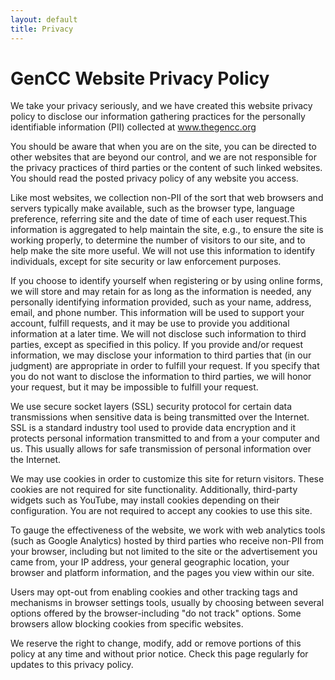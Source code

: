 ```yaml
---
layout: default
title: Privacy
---
```

# GenCC Website Privacy Policy
We take your privacy seriously, and we have created this website privacy policy to disclose our information gathering practices for the personally identifiable information (PII) collected at www.thegencc.org

You should be aware that when you are on the site, you can be directed to other websites that are beyond our control, and we are not responsible for the privacy practices of third parties or the content of such linked websites. You should read the posted privacy policy of any website you access.

Like most websites, we collection non-PII of the sort that web browsers and servers typically make available, such as the browser type, language preference, referring site and the date of time of each user request.This information is aggregated to help maintain the site, e.g., to ensure the site is working properly, to determine the number of visitors to our site, and to help make the site more useful. We will not use this information to identify individuals, except for site security or law enforcement purposes.

If you choose to identify yourself when registering or by using online forms, we will store and may retain for as long as the information is needed, any personally identifying information provided, such as your name, address, email, and phone number. This information will be used to support your account, fulfill requests, and it may be use to provide you additional information at a later time. We will not disclose such information to third parties, except as specified in this policy. If you provide and/or request information, we may disclose your information to third parties that (in our judgment) are appropriate in order to fulfill your request. If you specify that you do not want to disclose the information to third parties, we will honor your request, but it may be impossible to fulfill your request.

We use secure socket layers (SSL) security protocol for certain data transmissions when sensitive data is being transmitted over the Internet. SSL is a standard industry tool used to provide data encryption and it protects personal information transmitted to and from a your computer and us. This usually allows for safe transmission of personal information over the Internet.

We may use cookies in order to customize this site for return visitors. These cookies are not required for site functionality. Additionally, third-party widgets such as YouTube, may install cookies depending on their configuration. You are not required to accept any cookies to use this site.

To gauge the effectiveness of the website, we work with web analytics tools (such as Google Analytics) hosted by third parties who receive non-PII from your browser, including but not limited to the site or the advertisement you came from, your IP address, your general geographic location, your browser and platform information, and the pages you view within our site.

Users may opt-out from enabling cookies and other tracking tags and mechanisms in browser settings tools, usually by choosing between several options offered by the browser-including "do not track" options. Some browsers allow blocking cookies from specific websites.

We reserve the right to change, modify, add or remove portions of this policy at any time and without prior notice. Check this page regularly for updates to this privacy policy.